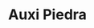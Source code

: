 ---
# Archivo autogenerado

# No tocar
layout: gallery

# Título en la página /sesiones
title: "Auxi Piedra"

# Carpeta donde buscará las imágenes en /images/. Debe tener el mismo nombre y sin espacios
images: Auxi-piedra

# Enlace personalizado ej: ariadnaballestar.com/sesiones/NOMBRESESION
permalink: /auxi-piedra

# Información detallada sobre la sesión
description: "Para esta sesión contamos con una localización especial y preciosa: Un hotel en pleno centro de Barcelona. Se portaron genial con nosotras y nos cuidaron mucho. También contamos con una colección de una maravillosa diseñadora, Auxi y con una maquilladora súper profesional. Estoy encantada de haber podido contar con ellas y espero repetir alguna vez"

# Colaboradores
colaboradores:
 - title: "Modelo y diseñadora:"
   name: "Auxi Piedra"
   link: "http://auxipiedra.com/"
 - title: "Make Up and Hair:"
   name: "Àngela Bellver"
   link: "https://www.instagram.com/angelabellver_makeup/"
 - title: "Localización:"
   name: "Hotel Banys Orientals"
   link: "http://www.hotelbanysorientals.com/"
---
